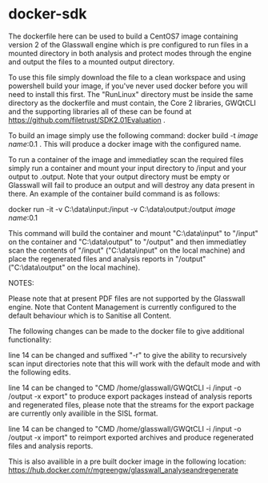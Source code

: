 # docker-sdk

The dockerfile here can be used to build a CentOS7 image containing version 2 of the Glasswall engine which is pre configured to run files in a mounted directory in both analysis and protect modes through the engine and output the files to a mounted output directory.

To use this file simply download the file to a clean workspace and using powershell build your image, if you've never used docker before you will need to install this first.
The "RunLinux" directory must be inside the same directory as the dockerfile and must contain, the Core 2 libraries, GWQtCLI and the supporting libraries all of these can be found at https://github.com/filetrust/SDK2.01Evaluation .

To build an image simply use the following command:
docker build -t *image name*:0.1 .
This will produce a docker image with the configured name.

To run a container of the image and immediatley scan the required files simply run a container and mount your input directory to /input and your output to .output.
Note that your output directory must be empty or Glasswall will fail to produce an output and will destroy any data present in there.
An example of the container build command is as follows:

docker run -it -v C:\data\input:/input -v C:\data\output:/output *image name*:0.1

This command will build the container and mount "C:\data\input" to "/input" on the container and "C:\data\output" to "/output" and then immediatley scan the contents of "/input" ("C:\data\input" on the local machine) and place the regenerated files and analysis reports in  "/output" ("C:\data\output" on the local machine).

NOTES:

Please note that at present PDF files are not supported by the Glasswall engine.
Note that Content Management is currently configured to the default behaviour which is to Sanitise all Content.

The following changes can be made to the docker file to give additional functionality:

line 14 can be changed and suffixed "-r" to give the ability to recursively scan input directories note that this will work with the default mode and with the following edits.

line 14 can be changed to "CMD /home/glasswall/GWQtCLI -i /input -o /output -x export" to produce export packages instead of analysis reports and regenerated files, please note that the streams for the export package are currently only availible in the SISL format.

line 14 can be changed to "CMD /home/glasswall/GWQtCLI -i /input -o /output -x import" to reimport exported archives and produce regenerated files and analysis reports.

This is also availible in a pre built docker image in the following location: https://hub.docker.com/r/mgreengw/glasswall_analyseandregenerate
